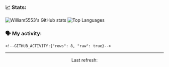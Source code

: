 ### 📈 Stats:
![William5553's GitHub stats](https://gh-readme-stats-git-main-william5553s-projects.vercel.app/api?username=wkangg&show_icons=true&theme=dark&include_all_commits=true&count_private=true&hide_border=true)
![Top Languages](https://gh-readme-stats-git-main-william5553s-projects.vercel.app/api/top-langs/?username=wkangg&langs_count=10&layout=compact&theme=dark&include_all_commits=true&count_private=true&hide_border=true)

### 🗣 My activity:
```
<!--GITHUB_ACTIVITY:{"rows": 8, "raw": true}-->
```

------------
<p align="center">Last refresh: <!--TIMESTAMP:{"format": "dddd, MMMM Do YYYY, h:mm:ss a [ET]", "tz": "America/Toronto"}--></p>
